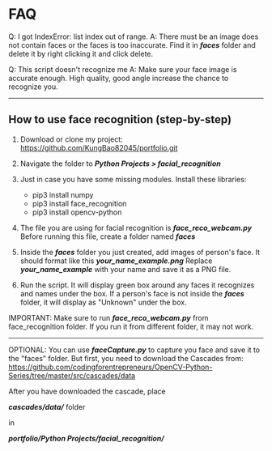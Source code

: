 <h1>FAQ</h1>

Q: I got IndexError: list index out of range. 
A: There must be an image does not contain faces or the faces is too inaccurate. Find it in ***faces*** folder and delete it by right clicking it and click delete.

Q: This script doesn't recognize me
A: Make sure your face image is accurate enough. High quality, good angle increase the chance to recognize you.



-----------------------------------------------------------------------------------------------------------------------------------------------------------

<h2>How to use face recognition (step-by-step)</h2>

1. Download or clone my project: https://github.com/KungBao82045/portfolio.git

2. Navigate the folder to ***Python Projects > facial_recognition***

3. Just in case you have some missing modules. Install these libraries:
      <ul>
      <li>pip3 install numpy</li>
      <li>pip3 install face_recognition</li>
      <li>pip3 install opencv-python</li>
      </ul>

      

4. The file you are using for facial recognition is ***face_reco_webcam.py*** Before running this file, create a folder named ***faces***
   
5. Inside the ***faces*** folder you just created, add images of person's face. It should format like this ***your_name_example.png*** Replace ***your_name_example*** with your name and save it as a PNG file.

6. Run the script. It will display green box around any faces it recognizes and names under the box. If a person's face is not inside the ***faces*** folder, it will display as "Unknown" under the box.

IMPORTANT: Make sure to run ***face_reco_webcam.py*** from face_recognition folder. If you run it from different folder, it may not work.

-----------------------------------------------------------------------------------------------------------------------------------------------------------

OPTIONAL: You can use ***faceCapture.py*** to capture you face and save it to the "faces" folder. But first, you need to download the Cascades from: https://github.com/codingforentrepreneurs/OpenCV-Python-Series/tree/master/src/cascades/data

After you have downloaded the cascade, place

***cascades/data/*** folder

in 

***portfolio/Python Projects/facial_recognition/***
